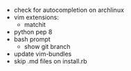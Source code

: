 * check for autocompletion on archlinux
* vim extensions:
  * matchit
* python pep 8
* bash prompt
  * show git branch
* update vim-bundles
* skip .md files on install.rb
